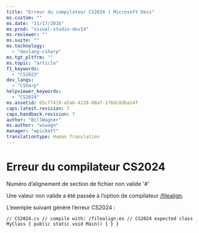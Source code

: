```yaml
---
title: "Erreur du compilateur CS2024 | Microsoft Docs"
ms.custom: ""
ms.date: "11/17/2016"
ms.prod: "visual-studio-dev14"
ms.reviewer: ""
ms.suite: ""
ms.technology: 
  - "devlang-csharp"
ms.tgt_pltfrm: ""
ms.topic: "article"
f1_keywords: 
  - "CS2023"
dev_langs: 
  - "CSharp"
helpviewer_keywords: 
  - "CS2024"
ms.assetid: 65cf7419-a5a6-4128-88af-176dc8dba14f
caps.latest.revision: 7
caps.handback.revision: 7
author: "BillWagner"
ms.author: "wiwagn"
manager: "wpickett"
translationtype: Human Translation
---
```

# Erreur du compilateur CS2024
Numéro d’alignement de section de fichier non valide '\#'  
  
 Une valeur non valide a été passée à l’option de compilateur [\/filealign](../../csharp/language-reference/compiler-options/filealign-compiler-option.md).  
  
 L’exemple suivant génère l’erreur CS2024 :  
  
```  
// CS2024.cs // compile with: /filealign:ex // CS2024 expected class MyClass { public static void Main() { } }  
```